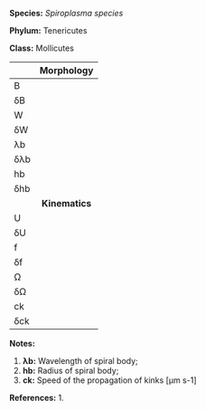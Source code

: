 **Species:** *Spiroplasma species*

**Phylum:** Tenericutes

**Class:** Mollicutes

|     | **Morphology** |
|:--- | :------------: |
| B   |  |
| δB  |  |
| W   |  |
| δW  |  |
| λb  |  |
| δλb |  |
| hb  |  |
| δhb |  |
|     | **Kinematics** |
| U   |  |
| δU  |  |
| f   |  |
| δf  |  |
| Ω   |  |
| δΩ  |  |
| ck  |  |
| δck |  |

**Notes:**

1. **λb:** Wavelength of spiral body;
1. **hb:** Radius of spiral body;
1. **ck:** Speed of the propagation of kinks [µm s-1]

**References:**
1.
